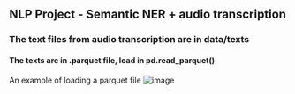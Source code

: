 ## NLP Project - Semantic NER + audio transcription


### The text files from audio transcription are in data/texts 
#### The texts are in .parquet file, load in pd.read_parquet()

An example of loading a parquet file
![image](https://user-images.githubusercontent.com/58753373/215511830-e11d4378-2423-4251-9910-5d3972b6641a.png)
